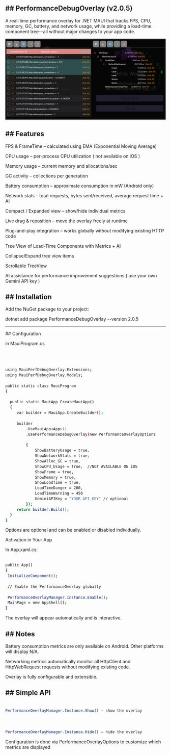 \## PerformanceDebugOverlay (v2.0.5)
---
  
A real-time performance overlay for .NET MAUI that tracks FPS, CPU, memory, GC, battery, and network usage, while providing a load-time component tree—all without major changes to your app code.



![Overlay Screenshot](https://raw.githubusercontent.com/vankraster/MauiPerfDebugOverlay/refs/heads/master/MauiPerfDebugOverlay.SampleApp/overlay/overlay-screenshot-203.png)


\## Features
---


FPS \& FrameTime – calculated using EMA (Exponential Moving Average)

CPU usage – per-process CPU utilization ( not available on iOS )

Memory usage – current memory and allocations/sec

GC activity – collections per generation

Battery consumption – approximate consumption in mW (Android only)

Network stats – total requests, bytes sent/received, average request time  + AI

Compact / Expanded view – show/hide individual metrics

Live drag \& reposition – move the overlay freely at runtime

Plug-and-play integration – works globally without modifying existing HTTP code

Tree View of Load-Time Components with Metrics + AI

Collapse/Expand tree view items  

Scrollable TreeView

AI assistance for performance improvement suggestions ( use your own Gemini API key )

\## Installation
---

Add the NuGet package to your project:



dotnet add package PerformanceDebugOverlay --version 2.0.5



---



\## Configuration 



in MauiProgram.cs



```bash



using MauiPerfDebugOverlay.Extensions;
using MauiPerfDebugOverlay.Models;

public static class MauiProgram
{

  public static MauiApp CreateMauiApp()
  {
     var builder = MauiApp.CreateBuilder();

     builder
         .UseMauiApp<App>()
         .UsePerformanceDebugOverlay(new PerformanceOverlayOptions

         {
             ShowBatteryUsage = true,
             ShowNetworkStats = true,
             ShowAlloc_GC = true,
             ShowCPU_Usage = true,  //NOT AVAILABLE ON iOS
             ShowFrame = true,
             ShowMemory = true,
             ShowLoadTime = true,
             LoadTimeDanger = 200,
             LoadTimeWarning = 450
             GeminiAPIKey = "YOUR_API_KEY" // optional
         });
     return builder.Build();
  }
}

```



Options are optional and can be enabled or disabled individually.

Activation in Your App

In App.xaml.cs:

```bash

public App()
{
 InitializeComponent();

 // Enable the PerformanceOverlay globally

 PerformanceOverlayManager.Instance.Enable();
 MainPage = new AppShell();
}

```

The overlay will appear automatically and is interactive.


\## Notes
---

Battery consumption metrics are only available on Android. Other platforms will display N/A.



Networking metrics automatically monitor all HttpClient and HttpWebRequest requests without modifying existing code.


Overlay is fully configurable and extensible.


\## Simple API
---

```bash

PerformanceOverlayManager.Instance.Show() – show the overlay



PerformanceOverlayManager.Instance.Hide() – hide the overlay

```


Configuration is done via PerformanceOverlayOptions to customize which metrics are displayed
